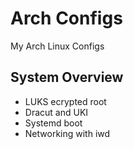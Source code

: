 # Arch Configs
My Arch Linux Configs

## System Overview
- LUKS ecrypted root
- Dracut and UKI
- Systemd boot
- Networking with iwd

